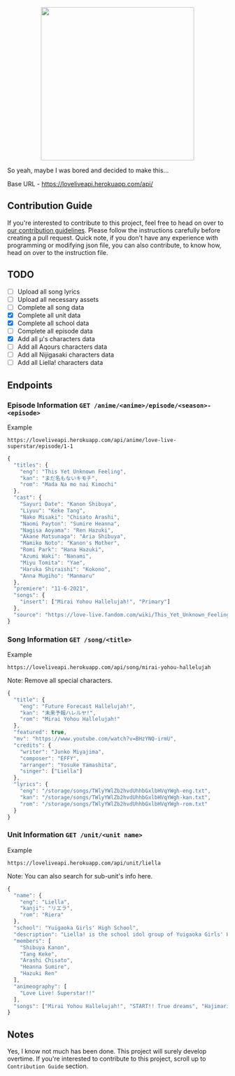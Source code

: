 <div align="center">
  <img src="https://i.postimg.cc/x1sr8wDy/love-live-api.png)](https://postimg.cc/cv8k55Jr" height="350">
</div>

So yeah, maybe I was bored and decided to make this...

Base URL - https://loveliveapi.herokuapp.com/api/

## Contribution Guide

If you're interested to contribute to this project, feel free to head on over to [our contribution guidelines](CONTRIBUTING.md). Please follow the instructions carefully before creating a pull request. Quick note, if you don't have any experience with programming or modifying json file, you can also contribute, to know how, head on over to the instruction file.

## TODO

- [ ] Upload all song lyrics
- [ ] Upload all necessary assets
- [ ] Complete all song data
- [x] Complete all unit data
- [x] Complete all school data
- [ ] Complete all episode data
- [x] Add all µ's characters data
- [ ] Add all Aqours characters data
- [ ] Add all Nijigasaki characters data
- [ ] Add all Liella! characters data

## Endpoints

### Episode Information `GET /anime/<anime>/episode/<season>-<episode>`

Example

`https://loveliveapi.herokuapp.com/api/anime/love-live-superstar/episode/1-1`

```js
{
  "titles": {
    "eng": "This Yet Unknown Feeling",
    "kan": "まだ名もないキモチ",
    "rom": "Mada Na mo nai Kimochi"
  },
  "cast": {
    "Sayuri Date": "Kanon Shibuya",
    "Liyuu": "Keke Tang",
    "Nako Misaki": "Chisato Arashi",
    "Naomi Payton": "Sumire Heanna",
    "Nagisa Aoyama": "Ren Hazuki",
    "Akane Matsunaga": "Aria Shibuya",
    "Mamiko Noto": "Kanon's Mother",
    "Romi Park": "Hana Hazuki",
    "Azumi Waki": "Nanami",
    "Miyu Tomita": "Yae",
    "Haruka Shiraishi": "Kokono",
    "Anna Mugiho": "Manmaru"
  },
  "premiere": "11-6-2021",
  "songs": {
    "insert": ["Mirai Yohou Hallelujah!", "Primary"]
  },
  "source": "https://love-live.fandom.com/wiki/This_Yet_Unknown_Feeling"
}
```

### Song Information `GET /song/<title>`

Example

`https://loveliveapi.herokuapp.com/api/song/mirai-yohou-hallelujah`

Note: Remove all special characters.

```js
{
  "title": {
    "eng": "Future Forecast Hallelujah!",
    "kan": "未来予報ハレルヤ!",
    "rom": "Mirai Yohou Hallelujah!"
  },
  "featured": true,
  "mv": "https://www.youtube.com/watch?v=BHzYNQ-irmU",
  "credits": {
    "writer": "Junko Miyajima",
    "composer": "EFFY",
    "arranger": "Yosuke Yamashita",
    "singer": ["Liella"]
  },
  "lyrics": {
    "eng": "/storage/songs/TWlyYWlZb2hvdUhhbGxlbHVqYWgh-eng.txt",
    "kan": "/storage/songs/TWlyYWlZb2hvdUhhbGxlbHVqYWgh-kan.txt",
    "rom": "/storage/songs/TWlyYWlZb2hvdUhhbGxlbHVqYWgh-rom.txt"
  }
}
```

### Unit Information `GET /unit/<unit name>`

Example

`https://loveliveapi.herokuapp.com/api/unit/liella`

Note: You can also search for sub-unit's info here.

```js
{
  "name": {
    "eng": "Liella",
    "kanji": "リエラ",
    "rom": "Riera"
  },
  "school": "Yuigaoka Girls' High School",
  "description": "Liella! is the school idol group of Yuigaoka Girls' High School. The group consists of five members. The leader is currently unknown.",
  "members": [
    "Shibuya Kanon",
    "Tang Keke",
    "Arashi Chisato",
    "Heanna Sumire",
    "Hazuki Ren"
  ],
  "animeography": [
    "Love Live! Superstar!!"
  ],
  "songs": ["Mirai Yohou Hallelujah!", "START!! True dreams", "Hajimari wa Kimi no Sora", "Watashi no Symphony", "Dancing Heart La-Pa-Pa-Pa!", "Dakara Bokura wa Narasunda!", "Dreaming Energy", "Memories", "Mirai wa Kaze no You ni", "Primary", "Kono Machi de Ima Kimi to"]
}
```

## Notes

Yes, I know not much has been done. This project will surely develop overtime. If you're interested to contribute to this project, scroll up to `Contribution Guide` section.
